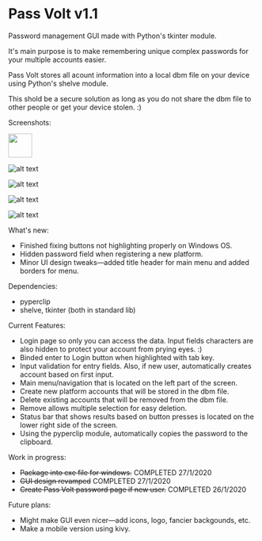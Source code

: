 # Pass Volt v1.1
Password management GUI made with Python's tkinter module.

It's main purpose is to make remembering unique complex passwords for your multiple accounts easier. 

Pass Volt stores all acount information into a local dbm file on your device using Python's shelve module.

This shold be a secure solution as long as you do not share the dbm file to other people or get your device stolen. :)

Screenshots: 

<img src="https://github.com/justvinny/tk_PassVolt/blob/master/screenshots/SS_Login.png" width="48" height="48">

![alt text](https://github.com/justvinny/tk_PassVolt/blob/master/screenshots/SS_Home.png?raw=true)

![alt text](https://github.com/justvinny/tk_PassVolt/blob/master/screenshots/SS_NewPlatform.png?raw=true)

![alt text](https://github.com/justvinny/tk_PassVolt/blob/master/screenshots/SS_Remove1.png?raw=true)

![alt text](https://github.com/justvinny/tk_PassVolt/blob/master/screenshots/SS_Remove2.png?raw=true)

What's new:
* Finished fixing buttons not highlighting properly on Windows OS.
* Hidden password field when registering a new platform.
* Minor UI design tweaks—added title header for main menu and added borders for menu.

Dependencies:

* pyperclip
* shelve, tkinter (both in standard lib)

Current Features:

* Login page so only you can access the data. Input fields characters are also hidden to protect your account from prying eyes. :)
* Binded enter to Login button when highlighted with tab key.
* Input validation for entry fields. Also, if new user, automatically creates account based on first input.  
* Main menu/navigation that is located on the left part of the screen.
* Create new platform accounts that will be stored in the dbm file.
* Delete existing accounts that will be removed from the dbm file.
* Remove allows multiple selection for easy deletion.
* Status bar that shows results based on button presses is located on the lower right side of the screen.
* Using the pyperclip module, automatically copies the password to the clipboard.
  
  
Work in progress:

* ~~Package into exe file for windows.~~ COMPLETED 27/1/2020
* ~~GUI design revamped~~ COMPLETED 27/1/2020
* ~~Create Pass Volt password page if new user.~~ COMPLETED 26/1/2020

Future plans:

* Might make GUI even nicer—add icons, logo, fancier backgounds, etc. 
* Make a mobile version using kivy. 
  
